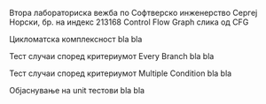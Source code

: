 Втора лабораториска вежба по Софтверско инженерство
Сергеј Норски, бр. на индекс 213168
Control Flow Graph
слика од CFG

Цикломатска комплексност
bla bla

Тест случаи според критериумот Every Branch
bla bla

Тест случаи според критериумот Multiple Condition
bla bla

Објаснување на unit тестови
bla bla
